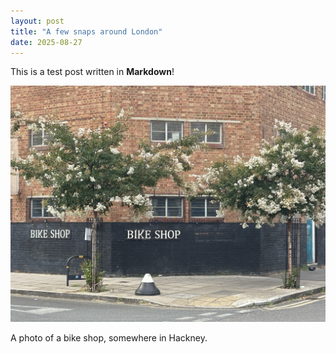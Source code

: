 ```yaml
---
layout: post
title: "A few snaps around London"
date: 2025-08-27
---
```

This is a test post written in **Markdown**!

![A photo of London](/assets/images/2025-08-27-bike-shop.jpeg)

A photo of a bike shop, somewhere in Hackney.

